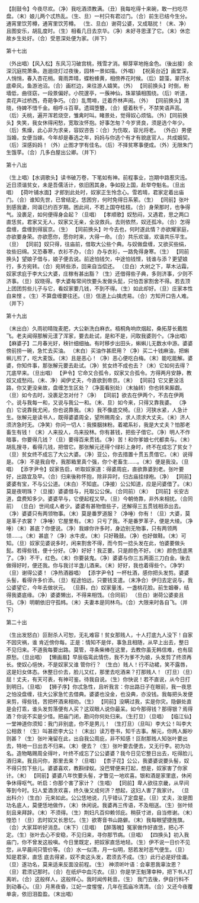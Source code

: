 <!-- { "loadSidebar": true } -->
【刮鼓令】今夜尽欢。（净）我吃酒须教满。（丑）我每吃得十来碗，敢一扫吃尽盘。（末）娘儿两个忒热乱。（生、旦）一村只有君过门。（合）前生已结今生分。通宵里饮芳樽，通宵里饮芳樽。
（生、旦白）谢荷公婆，又成聒扰！（末、净）且图安乐，胡乱度时。（生）相看几日去京华。（净）未好寻思漾了它。（末）休恋故乡生处好。（合）受恩深处便为家。（并下）

第十七出

（外出唱）【风入松】东风习习破宫桃，残雪才消。柳芽窣地拖金色。（後出接）余深沉庭院萧条。迤逦烧灯过夜後，园林一景如描。（外唱）
【祝英台近】画堂深，人悄悄，春入杏花梢。膏雨弄晴，蝶粉蜂黄，相傍养花时候。（后）碧藻，翠荇水底牵风，鱼游池沼。（合）画栏边，来往游人嬉笑。（外）
【同前换头】时倒，粉墙低，曲径窈，一段景偏好。小院邃亭，一蔟神仙，珠翠镇相围绕。（后）听道，卖花声过桥西，奇葩争巧。（合）乱莺啼，迁着乔林声闹。（外）
【同前换头】清晓，侍婢不惜千金。相呼斗百草。遗珥堕簪，（合）蹙着秋千，不禁笑语声高。（后）夭桃，遍开浑若烧空，雏禽时叫。睹景处，觉得奴心烦恼。（外）【同前换头】失笑，我女休得闲愁，宽取汝怀抱。好事怎匆？今岁贤良，须是选个年少。（后）焦燥，此心非为求亲，容奴咨告：（合）为伤取，容光将老。
（外白）男便当婚，女便当嫁。今年却是春选之年，妈妈与你选个有才有貌底官人，共成姻契。（后）深感妈妈！（外）止图才学有佳名。（后）不择贫寒事便成。（外）无限朱门生饿莩。（合）几多白屋出公卿。（并下）

第十八出

（生上唱）【水调歌头】读书破万卷，下笔如有神。前程事业，岂期中路惹灾迍。近日须谐贫女，未是吾儒活计，依旧困其身。争如投上国，赴举夺魁名。（旦出唱）
【荷叶铺水面】才郎到此处时，奴家正生怜念心。雪若晴，君家定着出庙门。（合）谁知先世，已曾结定。恁困穷，何时免得日系萦。（生）
【同前】张叶到感我妻，同谐已约百岁期。困此间，不若上国夺桂枝。（合）身荣那时，也争得气。没裹足，如何便得身会起？（旦唱）
【孝顺歌】奴愁闷，又遇君，思之两口直恁贫。君家又无人，奴家又无亲，全没救兵。去则依然，奴还孤冷。（合）怎得盘缠，盘缠到得宸京。（生）
【同前换头】叶今去也，何时遂此情？亦欲耀家庭，亦欲要身荣。亦欲愿你，愿你时来，大得一命。（合）共乐欢谐，欢谐共乐平生。（旦）
【同前】奴只得，往庙前，借取大公些个典。与奴做盘缠，又欲买些绢，妆些旧绵。又恐春寒，衣衫不办，（合）办与衣衫，一路免得身寒。（生）
【同前换头】望娘子借与，娘子便去说。前途怕钱欠，中途怕钱悭，钱谁与添？更望娘行，多方宛转。（合）宛转些添，回来自当偿还。
（旦白）大树之下，草木沾霜，奴家求庇于李大公大婆，庄稼有甚出豁？（生）还借得些子典，多则济事，少则不济事。（旦）奴晓得。李大婆每常间忺要头发做头髭，只怕吾家割舍不得。若去顶上团团剪些儿子与它，看奴家要几钱，不到不得。（生）如此却好。（旦）庄家本性自来悭 。（生）不算盘缠要往还。（旦）信道上山擒虎易。（合）方知开口告人难。（并下）

第十九出

（末出白）久雨初晴陇麦肥，大公新洗白麻衣。梧桐角响炊烟起，桑拓芽长戴胜飞。老夫闻得那解元漾了浑家，要去赴试，是和不是，问取我婆则个。（净出唱）
【麻婆子】二月春光好，秧针细细抽。有时移步出田头，蝌蝌儿无数水中游。婆婆傍前捞一碗，急忙去买油。
（末白）买油作甚麽用？（净）买二十钱麻油，把蝌蝌儿煎了，吃大麦饭。（末）且是恶心！（净）恶心便吃白梅。（末）能吃能解。婆婆，你知件事，那张解元要去赴试。（净）贫女终不成也去？（末）它如何去得？兀底早来。（旦出唱）
【尹令】它命又合孤令，奴家又合孤令。方得两月安静，教奴又成愁闷。（末、净）闻伊丈夫，今直欲到帝京。（末）
【同前】它又更没活路，你又更没亲故，盘缠怎生区处？（净面看别处）（末抽转）你也转来厮觑。（旦）如今去时，没裹足怎对付？（净）
【同前】欲去在伊两个，不去在伊两个。说与我每一和，又说与我公一和。（末、旦）如今来，只得又靠我婆。
（净白）它说靠我尤闲，你也说靠我。（末）我不像底交椅。（旦）河狭水紧，人急计生。张解元是读书人，既得婆婆周全，望所赐周全，求人须求大丈夫。（末）济人须济急时无。（净笑）你问一切人：我搽胭抹粉。着裙系衫，我是大丈夫？怕那老畜生有钱！（末）人来投人，鸟来投林。你有甚钱，把些子借它。（净）明人不作暗事，你要得几钱？（旦）要得百来贯钱。（净）苦！和你爹娘七代都卖与。（末）胡乱搜寻，看得几钱，把借它。那张解元还得个绿衫上身时，终不在成忘了贫女？（旦）贫女终不成忘了大公大婆。（净）亚公，你去措置十贯五贯借它。（末）说得是。（净）不是我自夸，我那箱里真个强，你个老畜生……。（末）便是我没。（旦唱）
【添字尹令】奴家告启，听取奴家道：得婆周庇，直欲靠婆到老。张叶要好，出路宜及早。（合）归来後称怀抱，除非异时，归古庙挂绿袍。（净）
【同前】婆婆有宝，不与公公道。（末白）不知底。（净接）公公知道，应是问婆借了。（末）莫是夜明珠？（旦接）婆婆借与，托取公公保。（合同前）（末）
【同前】长安古道，盘费知多少。婆婆早与，它便起程又早。（旦）今朝倚靠，非外来相扰。（合同前）
（旦白）世间成人者少。婆婆有甚物借些子，还解得三五贯钱相添出去。（净）婆婆只有两领物事。（末）莫是番罗道服？（净唾）你有！（旦）大婆，莫是革子衣裳？（净唾）它屋里有。（末）只亏了我。不是番罗革子，便是大绫。（净唾）（末）甚底？你便说。（净）我嫁你许多时，身边别无物事，只有两领两领……。（末）甚底？（净）水牛皮。（末）只好鞔鼓。（净）也好做鞋。（末）可知。（旦）奴家见婆说多时，闲来割舍不得，而今剪一捻头发在此，怕婆要做头髭。若得些钱，便十分好。（净）好好！我正要。只是颜色不好。（末）颜色恁底黑了。（净）不干，红色。（末）你要装鬼。（净）婆婆与你三五两面三刀白金。後去做得好时，便还我。你与我讨半盏儿酒来。（末）好好，我也着得些个。（净学）（旦）谢得公婆！（净热酒器唱）
【添字尹令】一杯杜酒，感你把头发剪。婆婆头髻，看得许多价添。（旦）程途怕远，只要钱支遣。（末净合）伊归去定说与，我公婆望它，今年去做状元。
（旦斟，白）奴家量浅，一盏桃花脸。前生姻眷，结得我婆底缘。（净）婆婆懒出，不得来相饯。（合同前）
（旦白）谢荷公婆妾且归。（净）明朝依旧守孤帏。（末）夫妻本是同林鸟。（合）大限来时各自飞。（并下）

第二十出

（生出发怒白）叵耐杀人可恕，无礼难容！贫女那贱人，十人打底九人没下！自家不因灾祸，谁 肯近傍你每。正是：情知不是伴，事急且相随，从早上出去，整日不见归来。不道我每要出路。莫管，寻条柴棒在这里，去教你虽无韩信难，也有屈原愁。（旦出唱）
【懒画眉】早辰临鸾此情伤，我不为爹不为娘，头发剪了终须再长。使奴心悒怏，不是奴家又谁 管你行？
（生白）贱人！行不动裙，笑不露唇，这是妇女体态。休整日价去，脸儿又红，那里去吃酒来？打那贱人！（打旦）（旦）屈！丈夫，有天可表，有神可鉴。待我自说。（生）你快说！若不直说，从今日打到明日。（旦唱）
【狮子序】你忒急性，且听我言：你出路日子在眼前，我一夜思之怕没盘缠，往大公家急忙去借典。婆婆也没金，也没典，亦没钱。我每把头发便来剪，得些钱，苦把杯酒来相劝。（生）
【同前】没瞒过我，实是你灾。隐僻处直是会打乖，谁头发剪落便有人买？这双眼人说你最呆。如今那得钱？那得银？焉得酒？你说不实是少怪。把庙门闭，勘问你何处归来。（生打旦）（旦唱）
【临江仙】一堂神道你须知：我门非别底，你不是男儿！
（生打旦）（旦叫）李大公！叫李大公相救！（生）叫甚麽李大公！（末出）读万卷书，知千古事。解元，你两人厮吵则甚？（生）张叶淹留在此，出自我公周庇，非不知感！叵耐那贱人知张叶要出去，特地一日出去不归来。（末）便去？（生）张叶要去便去，又无行李。初为功名。造物略赐周全得叶，叶终不成忘了公公婆婆？我今日见它整日出去，吃得脸儿酒归来。我且问你，那里去来？（旦唱）
【柰子花】公公，我婆婆说要头髻，奴不得只剪下些儿。婆婆喜欢，教斟绿蚁。没巴臂便来打起，想是，奴家害了你家计。（末）
【同前】婆婆八年忺要头髻，才瞥见一地欢喜。银和酒是家里底，休闲争休得呕气。听启：你那个害了家计？（生唱）
【同前】卑人欲往京畿，从早间等到今时。妇人爱酒贪欢喜，终久後又成何济？想起，这妇人害了我家计。
（旦出科介）（生白）元来如此。公公恁地说，几乎错认了定盘星。（旦）丈夫，汝是图功名底人，莫便恁地做作，（末）休闲说。我婆再三传语，不及相送。（生）张叶倾刻且来拜辞。（末）不须得。（生）荆妇凡百仰赖邻庇。稍获寸进，自当修谢。（末）惶恐！（旦）去时奴又长思忆。（生）欲寄音书山路僻。（末）我每眼望捷旌旗。（合）大家耳听好消息。（末下）（旦唱）
【醉落魄】冤家做作好直恁，把心不定。（生）张叶去心不安稳，不见归来，寻你那节病。（旦唱）
【四换头】初入我庙门，你不曾发这般嗔。今日里既定，把奴家直恁地轻。（生）伊不说一日价不见您，从早晨间只管价等。（合）水一似清，月一似明，怒若发时恶气便生。（旦）
知是君家，直恁 底去得紧，奴不卖这头发，君须去不成。（生）此行必是好佳谶。（旦）遂功名，莫来适来反面没前程。（生）
神须听叶语：会辜恩我辜汝恩？（旦）君须记那时。（合）在纸炉中血污衣。（旦）你是学王魁薄幸种，把下书人打离听。（合）这般样人，这般样心。我时闻传耗音。（生）
我门去後，伊自行料不到动春心。（旦）月黑夜昏，江妃一度惺惺，几年在孤庙冷清清。（合）又还今夜覆单衾，依旧泪盈盈。（末出唱）
